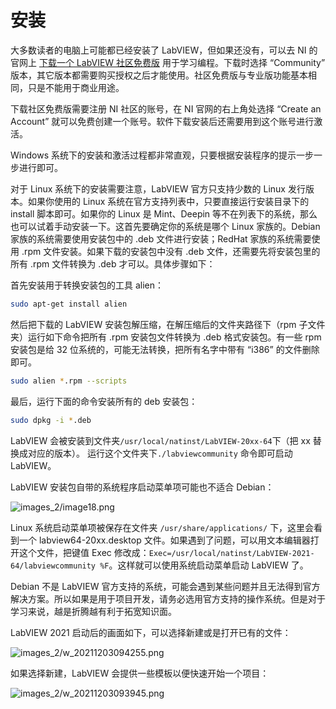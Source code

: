 # 安装

大多数读者的电脑上可能都已经安装了 LabVIEW，但如果还没有，可以去 NI 的官网上 [下载一个 LabVIEW 社区免费版](https://www.ni.com/en-us/shop/labview.html) 用于学习编程。下载时选择 “Community” 版本，其它版本都需要购买授权之后才能使用。社区免费版与专业版功能基本相同，只是不能用于商业用途。

下载社区免费版需要注册 NI 社区的账号，在 NI 官网的右上角处选择 “Create an Account” 就可以免费创建一个账号。软件下载安装后还需要用到这个账号进行激活。

Windows 系统下的安装和激活过程都非常直观，只要根据安装程序的提示一步一步进行即可。

对于 Linux 系统下的安装需要注意，LabVIEW 官方只支持少数的 Linux 发行版本。如果你使用的 Linux 系统在官方支持列表中，只要直接运行安装目录下的 install 脚本即可。如果你的 Linux 是 Mint、Deepin 等不在列表下的系统，那么也可以试着手动安装一下。这首先要确定你的系统是哪个 Linux 家族的。Debian 家族的系统需要使用安装包中的 .deb 文件进行安装；RedHat 家族的系统需要使用 .rpm 文件安装。如果下载的安装包中没有 .deb 文件，还需要先将安装包里的所有 .rpm 文件转换为 .deb 才可以。具体步骤如下：

首先安装用于转换安装包的工具 alien：
```sh
sudo apt-get install alien
```

然后把下载的 LabVIEW 安装包解压缩，在解压缩后的文件夹路径下（rpm 子文件夹）运行如下命令把所有 .rpm 安装包文件转换为 .deb 格式安装包。有一些 rpm 安装包是给 32 位系统的，可能无法转换，把所有名字中带有 “i386” 的文件删除即可。

```sh
sudo alien *.rpm --scripts
```

最后，运行下面的命令安装所有的 deb 安装包：

```sh
sudo dpkg -i *.deb
```

LabVIEW 会被安装到文件夹`/usr/local/natinst/LabVIEW-20xx-64`下（把 xx 替换成对应的版本）。 运行这个文件夹下`./labviewcommunity` 命令即可启动 LabVIEW。

LabVIEW 安装包自带的系统程序启动菜单项可能也不适合 Debian：

![images_2/image18.png](images_2/image18.png "Linux 系统的开始菜单")

Linux 系统启动菜单项被保存在文件夹 `/usr/share/applications/` 下，这里会看到一个 labview64-20xx.desktop 文件。如果遇到了问题，可以用文本编辑器打开这个文件，把键值 Exec 修改成：`Exec=/usr/local/natinst/LabVIEW-2021-64/labviewcommunity %F`。这样就可以使用系统启动菜单启动 LabVIEW 了。


Debian 不是 LabVIEW 官方支持的系统，可能会遇到某些问题并且无法得到官方解决方案。所以如果是用于项目开发，请务必选用官方支持的操作系统。但是对于学习来说，越是折腾越有利于拓宽知识面。

LabVIEW 2021 启动后的画面如下，可以选择新建或是打开已有的文件：

![images_2/w_20211203094255.png](images_2/w_20211203094255.png "LabVIEW 启动画面")

如果选择新建，LabVIEW 会提供一些模板以便快速开始一个项目：

![images_2/w_20211203093945.png](images_2/w_20211203093945.png "创建新项目或 VI")
